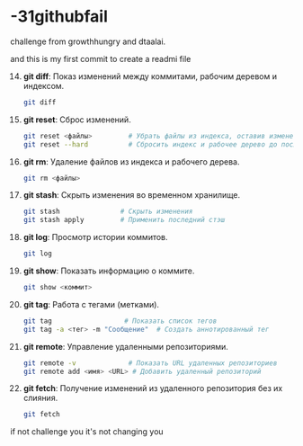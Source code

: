 # -31githubfail

challenge from growthhungry and dtaalai. 

and this is my first commit to create a readmi file



14. **git diff**: Показ изменений между коммитами, рабочим деревом и индексом.

    ```bash
    git diff
    ```

15. **git reset**: Сброс изменений.

    ```bash
    git reset <файлы>         # Убрать файлы из индекса, оставив изменения в рабочем дереве
    git reset --hard          # Сбросить индекс и рабочее дерево до последнего коммита
    ```

16. **git rm**: Удаление файлов из индекса и рабочего дерева.

    ```bash
    git rm <файлы>
    ```

17. **git stash**: Скрыть изменения во временном хранилище.

    ```bash
    git stash               # Скрыть изменения
    git stash apply         # Применить последний стэш
    ```

18. **git log**: Просмотр истории коммитов.

    ```bash
    git log
    ```

19. **git show**: Показать информацию о коммите.

    ```bash
    git show <коммит>
    ```

20. **git tag**: Работа с тегами (метками).

    ```bash
    git tag                  # Показать список тегов
    git tag -a <тег> -m "Сообщение"  # Создать аннотированный тег
    ```

21. **git remote**: Управление удаленными репозиториями.

    ```bash
    git remote -v             # Показать URL удаленных репозиториев
    git remote add <имя> <URL> # Добавить удаленный репозиторий
    ```

22. **git fetch**: Получение изменений из удаленного репозитория без их слияния.

    ```bash
    git fetch
    ```


if not challenge you it's not changing you


